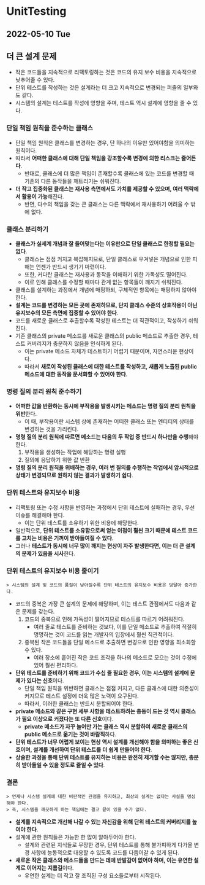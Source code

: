 # UnitTesting
## 2022-05-10 Tue

## 더 큰 설계 문제
* 작은 코드들을 지속적으로 리팩토링하는 것은 코드의 유지 보수 비용을 지속적으로 낮추어줄 수 있다.
* 단위 테스트를 작성하는 것은 설계라는 더 크고 지속적으로 변경되는 퍼즐의 일부와도 같다.
* 시스템의 설계는 테스트를 작성에 영향을 주며, 테스트 역시 설계에 영향을 줄 수 있다.

### 단일 책임 원칙을 준수하는 클래스
* 단일 책임 원칙은 클래스를 변경하는 경우, 단 하나의 이유만 있어야함을 의미하는 원칙이다.
* 따라서 **어떠한 클래스에 대해 단일 책임을 강조할수록 변경에 의한 리스크는 줄어든다**.
  * 반대로, 클래스에 더 많은 책임이 존재할수록 클래스에 있는 코드를 변경할 때 기존의 다른 동작들을 깨트리기는 쉬워진다.
* **더 작고 집중화된 클래스는 재사용 측면에서도 가치를 제공할 수 있으며, 여러 맥락에서 활용이 가능**해진다.
  * 반면, 다수의 책임을 갖는 큰 클래스는 다른 맥락에서 재사용하기 어려울 수 밖에 없다.

### 클래스 분리하기
* **클래스가 실세계 개념과 잘 들어맞는다는 이유만으로 단일 클래스로 한정할 필요는 없다**.
  * 클래스는 점점 커지고 복잡해지므로, 단일 클래스로 우겨넣은 개념으로 인한 피해는 언젠가 반드시 생기기 마련이다.
  * 또한, 커다란 클래스는 재사용과 동작을 이해하기 위한 가독성도 떨어진다.
  * 이로 인해 클래스를 수정할 때마다 관계 없는 항목들이 깨지기 쉬워진다.
* 클래스를 설계하는 과정에서 개념에 매핑하되, 구체적인 항목에는 매핑하지 않아야 한다.
* **설계는 코드를 변경하는 모든 곳에 존재하므로, 단지 클래스 수준의 상호작용이 아닌 유지보수의 모든 측면에 집중할 수 있어야 한다**.
* 코드를 새로운 클래스로 추출할수록 작성한 테스트는 더 직관적이고, 작성하기 쉬워진다.
* 기존 클래스의 private 메소드를 새로운 클래스의 public 메소드로 추출한 경우, 테스트 커버리지가 충분하지 않음을 인식하게 된다.
  * 이는 private 메소드 자체가 테스트하기 어렵기 때문이며, 자연스러운 현상이다.
  * 따라서 **새로이 작성된 클래스에 대한 테스트를 작성하고, 새롭게 노출된 public 메소드에 대한 동작을 문서화할 수 있어야 한다**.

### 명령 질의 분리 원칙 준수하기
* **어떠한 값을 반환하는 동시에 부작용을 발생시키는 메소드는 명령 질의 분리 원칙을 위반**한다.
  * 이 때, 부작용이란 시스템 상에 존재하는 어떠한 클래스 또는 엔티티의 상태를 변경하는 것을 가리킨다.
* **명령 질의 분리 원칙에 따르면 메소드는 다음의 두 작업 중 반드시 하나만을 수행**해야 한다.
  1. 부작용을 생성하는 작업에 해당하는 명령 실행
  2. 질의에 응답하기 위한 값 반환
* **명령 질의 분리 원칙을 위배하는 경우, 여러 번 질의를 수행하는 작업에서 암시적으로 상태가 변경되므로 원하지 않는 결과가 발생하기 쉽다**.

### 단위 테스트와 유지보수 비용
* 리팩토링 또는 수정 사항을 반영하는 과정에서 단위 테스트에 실패하는 경우, 우선 이슈를 해결해야 한다.
  * 이는 단위 테스트를 소유하기 위한 비용에 해당한다.
* 일반적으로, **단위 테스트를 소유함으로써 얻는 이점이 훨씬 크기 때문에 테스트 코드를 고치는 비용은 기꺼이 받아들여질 수 있다**.
* 그러나 **테스트가 동시에 너무 많이 깨지는 현상이 자주 발생한다면, 이는 더 큰 설계의 문제가 있음을 시사**한다.

### 단위 테스트의 유지보수 비용 줄이기
```
> 시스템의 설계 및 코드의 품질이 낮아질수록 단위 테스트의 유지보수 비용은 덩달아 증가한다.
```
* 코드의 중복은 가장 큰 설계의 문제에 해당하며, 이는 테스트 관점에서도 다음과 같은 문제를 갖는다.
  1. 코드의 중복으로 인해 가독성이 떨어지므로 테스트를 따르기 어려워진다.
     * 여러 줄로 테스트를 준비하는 것보다, 이를 단일 메소드로 추출하여 적절히 명명하는 것이 코드를 읽는 개발자의 입장에서 훨씬 직관적이다.
  2. 중복된 작은 코드들을 단일 메소드로 추출하면 변경으로 인한 영향을 최소화할 수 있다.
     * 여러 장소에 흩어진 작은 코드 조각을 하나의 메소드로 모으는 것이 수정에 있어 훨씬 편리하다.
* **단위 테스트를 준비하기 위해 코드가 수십 줄 필요한 경우, 이는 시스템의 설계에 문제가 있다는 신호**이다. 
  * 단일 책임 원칙을 위반하면 클래스는 점점 커지고, 다른 클래스에 대한 의존성이 커지므로 테스트 설정에 더욱 많은 노력이 요구된다.
  * 따라서, 이러한 클래스는 반드시 분할되어야 한다.
* **private 메소드와 같은 구현 세부 사항을 테스트하려는 충동이 드는 것 역시 클래스가 필요 이상으로 커졌다는 또 다른 신호**이다.
  * **private 메소드가 자꾸 늘어만 가는 클래스 역시 분할하여 새로운 클래스의 public 메소드로 옮기는 것이 바람직**하다.
* **단위 테스트가 너무 어렵게 보이는 현상 역시 설계를 개선해야 함을 의미하는 좋은 신호이며, 설계를 개선하여 단위 테스트를 더 쉽게 만들어야 한다**.
* **상술한 과정을 통해 단위 테스트를 유지하는 비용은 완전히 제거할 수는 않지만, 충분히 받아들일 수 있을 정도로 줄일 수 있다**.

### 결론
```
> 언제나 시스템 설게에 대한 비판적인 관점을 유지하고, 최상의 설계는 없다는 사실을 명심해야 한다.
> 즉, 시스템을 깨끗하게 하는 책임에는 결코 끝이 있을 수가 없다.
```
* **설계를 지속적으로 개선해 나갈 수 있는 자신감을 위해 단위 테스트의 커버리지를 높여야 한다**.
* 설계에 관한 원칙들은 가능한 한 많이 알아두어야 한다.
  * 설계와 관련된 지식들로 무장한 경우, 단위 테스트를 통해 불가피하게 다가올 변경 사항에 능동적으로 대응할 수 있도록 코드를 다듬어갈 수 있게 된다.
* **새로운 작은 클래스와 메소드들을 만드는 데에 반발감이 없어야 하며, 이는 유연한 설계로 이어지는 지름길**이다.
  * 유연한 설계는 더 작고 잘 조직된 구성 요소들로부터 시작된다.
